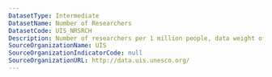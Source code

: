 ```yaml
---
DatasetType: Intermediate
DatasetName: Number of Researchers
DatasetCode: UIS_NRSRCH
Description: Number of researchers per 1 million people, data weight of 50%.
SourceOrganizationName: UIS
SourceOrganizationIndicatorCode: null
SourceOrganizationURL: http://data.uis.unesco.org/
---
```


